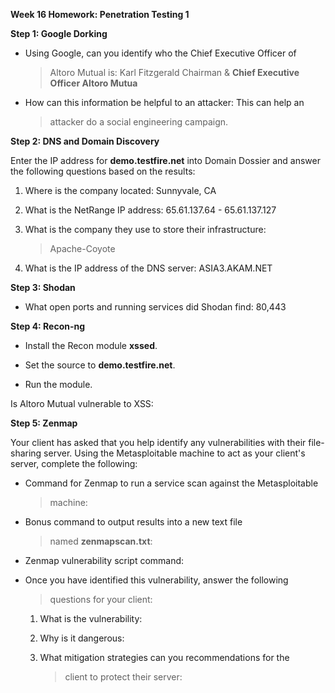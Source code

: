 **Week 16 Homework: Penetration Testing 1**

**Step 1: Google Dorking**

-   Using Google, can you identify who the Chief Executive Officer of
    > Altoro Mutual is: Karl Fitzgerald Chairman & **Chief Executive
    > Officer Altoro Mutua**

-   How can this information be helpful to an attacker: This can help an
    > attacker do a social engineering campaign.

**Step 2: DNS and Domain Discovery**

Enter the IP address for **demo.testfire.net** into Domain Dossier and
answer the following questions based on the results:

1.  Where is the company located: Sunnyvale, CA

2.  What is the NetRange IP address: 65.61.137.64 - 65.61.137.127

3.  What is the company they use to store their infrastructure:
    > Apache-Coyote

4.  What is the IP address of the DNS server: ASIA3.AKAM.NET

**Step 3: Shodan**

-   What open ports and running services did Shodan find: 80,443

**Step 4: Recon-ng**

-   Install the Recon module **xssed**.

-   Set the source to **demo.testfire.net**.

-   Run the module.

Is Altoro Mutual vulnerable to XSS:

**Step 5: Zenmap**

Your client has asked that you help identify any vulnerabilities with
their file-sharing server. Using the Metasploitable machine to act as
your client\'s server, complete the following:

-   Command for Zenmap to run a service scan against the Metasploitable
    > machine:

-   Bonus command to output results into a new text file
    > named **zenmapscan.txt**:

-   Zenmap vulnerability script command:

-   Once you have identified this vulnerability, answer the following
    > questions for your client:

    1.  What is the vulnerability:

    2.  Why is it dangerous:

    3.  What mitigation strategies can you recommendations for the
        > client to protect their server:
